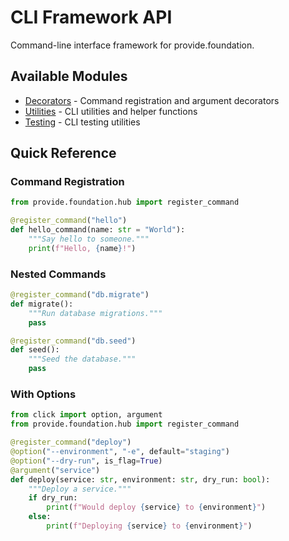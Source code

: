 # CLI Framework API

Command-line interface framework for provide.foundation.

## Available Modules

- [Decorators](decorators.md) - Command registration and argument decorators
- [Utilities](utils.md) - CLI utilities and helper functions
- [Testing](testing.md) - CLI testing utilities

## Quick Reference

### Command Registration

```python
from provide.foundation.hub import register_command

@register_command("hello")
def hello_command(name: str = "World"):
    """Say hello to someone."""
    print(f"Hello, {name}!")
```

### Nested Commands

```python
@register_command("db.migrate")
def migrate():
    """Run database migrations."""
    pass

@register_command("db.seed")  
def seed():
    """Seed the database."""
    pass
```

### With Options

```python
from click import option, argument
from provide.foundation.hub import register_command

@register_command("deploy")
@option("--environment", "-e", default="staging")
@option("--dry-run", is_flag=True)
@argument("service")
def deploy(service: str, environment: str, dry_run: bool):
    """Deploy a service."""
    if dry_run:
        print(f"Would deploy {service} to {environment}")
    else:
        print(f"Deploying {service} to {environment}")
```
